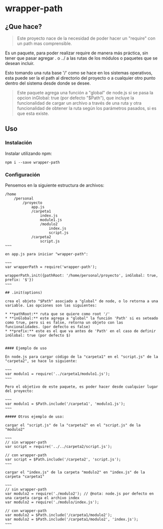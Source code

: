 # wrapper-path

## ¿Que hace?

> Este proyecto nace de la necesidad de poder hacer un "require" con un path mas comprensible.

Es un paquete, para poder realizar require de manera más práctica, sin tener que pasar agregar . o ../ a las rutas de los módulos o paquetes que se desean incluir.

Esto tomando una ruta base '/' como se hace en los sistemas operativos, esta puede ser la el path al directorio del proyecto o a cualquier otro punto dentro del sistema desde donde se desee.


>Este paquete agrega una función a "global" de node.js si se pasa la opcion inGlobal: true (por defecto "$Path"), que incluye la funcionalidad de cargar un archivo a través de una ruta y otra funcionalidad de obtener la ruta según los parámetros pasados, si es que esta existe.

## Uso

### Instalación

Instalar  utilizando npm:

~~~
npm i --save wrapper-path
~~~

### Configuración

Pensemos en la siguiente estructura de archivos:

~~~~
/home
    /personal
        /proyecto
            app.js
            /carpeta1
                index.js
                module1.js
                /modulo2
                    index.js
                    script.js
            /carpeta2
                script.js
~~~

en app.js para iniciar "wrapper-path":

~~~
var wrapperPath = require('wrapper-path');

wrapperPath.init({pathRoot: '/home/personal/proyecto', inGlobal: true, prefix: '$'})
~~~

## .init(options)

crea el objeto "$Path" asociado a "global" de node, o lo retorna a una variable. Las opciones son las siguientes:

* **pathRoot:** ruta que se quiere como root '/'
* **inGlobal:** este agrega a "global" la función 'Path' si es seteado como true, pero si es false, retorna un objeto con las funcionalidades. (por defecto es false)
* **prefix:** este es el que va antes de 'Path' en el caso de definir inGlobal: true (por defecto $)


#### Ejemplo de uso

En node.js para cargar código de la "carpeta1" en el "script.js" de la "carpeta2", se hace lo siguiente:

~~~
var modulo1 = require('../carpeta1/modulo1.js');
~~~

Pero el objetivo de este paquete, es poder hacer desde cualquier lugar del proyecto:

~~~
var modulo1 = $Path.include('/carpeta1', 'modulo1.js');
~~~

##### Otros ejemplo de uso:

cargar el "script.js" de la "carpeta2" en el "script.js" de la "modulo2"

~~~
// sin wrapper-path
var script = require('../../carpeta2/script.js');

// con wrapper-path
var script = $Path.include('/carpeta2', 'script.js');
~~~

cargar el "index.js" de la carpeta "modulo2" en "index.js" de la carpeta "carpeta1"

~~~
// sin wrapper-path
var modulo2 = require('./modulo2'); // @nota: node.js por defecto en una carpeta carga el archivo index
var modulo2 = require('./modulo/index.js');

// con wrapper-path
var modulo2 = $Path.include('/carpeta1/modulo2');
var modulo2 = $Path.include('/carpeta1/modulo2', 'index.js');
~~~
